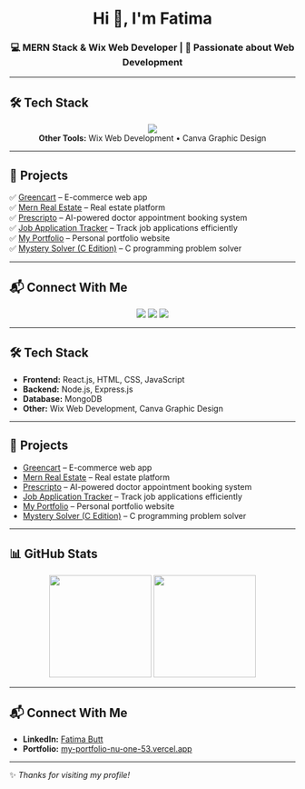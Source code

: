 <h1 align="center">Hi 👋, I'm Fatima</h1>
<h3 align="center">💻 MERN Stack & Wix Web Developer | 🚀 Passionate about Web Development</h3>

---

## 🛠 Tech Stack  
<p align="center">
  <img src="https://skillicons.dev/icons?i=react,nodejs,express,mongodb,html,css,js,github,git,vercel" />
  <br>
  <b>Other Tools:</b> Wix Web Development • Canva Graphic Design
</p>

---

## 📂 Projects  
✅ [Greencart](https://github.com/Fatimabutt786/Greencart) – E-commerce web app  
✅ [Mern Real Estate](https://github.com/Fatimabutt786/Mern-Real-Estate) – Real estate platform  
✅ [Prescripto](https://github.com/Fatimabutt786/Prescripto) – AI-powered doctor appointment booking system  
✅ [Job Application Tracker](https://github.com/Fatimabutt786/Job-Application-Tracker) – Track job applications efficiently  
✅ [My Portfolio](https://my-portfolio-nu-one-53.vercel.app) – Personal portfolio website  
✅ [Mystery Solver (C Edition)](https://github.com/Fatimabutt786/Mystery-Solver-C-Edition) – C programming problem solver  



---

## 📬 Connect With Me  
<p align="center">
  <a href="https://www.linkedin.com/in/fatima-butt-bb31a529b/"><img src="https://img.shields.io/badge/-Fatima%20Butt-blue?style=for-the-badge&logo=Linkedin&logoColor=white"/></a>
  <a href="https://my-portfolio-nu-one-53.vercel.app"><img src="https://img.shields.io/badge/Portfolio-%23FF5722?style=for-the-badge&logo=vercel&logoColor=white"/></a>
  <a href="https://github.com/Fatimabutt786"><img src="https://img.shields.io/badge/GitHub-%23000000?style=for-the-badge&logo=github&logoColor=white"/></a>
</p>

---


## 🛠 **Tech Stack**
- **Frontend:** React.js, HTML, CSS, JavaScript  
- **Backend:** Node.js, Express.js  
- **Database:** MongoDB  
- **Other:** Wix Web Development, Canva Graphic Design  

---

## 📂 **Projects**
- [Greencart](https://github.com/Fatimabutt786/Greencart) – E-commerce web app  
- [Mern Real Estate](https://github.com/Fatimabutt786/Mern-Real-Estate) – Real estate platform  
- [Prescripto](https://github.com/Fatimabutt786/Prescripto) – AI-powered doctor appointment booking system  
- [Job Application Tracker](https://github.com/Fatimabutt786/Job-Application-Tracker) – Track job applications efficiently  
- [My Portfolio](https://my-portfolio-nu-one-53.vercel.app) – Personal portfolio website  
- [Mystery Solver (C Edition)](https://github.com/Fatimabutt786/Mystery-Solver-C-Edition) – C programming problem solver  


---

## 📊 GitHub Stats  

<p align="center">
  <img src="https://github-readme-stats.vercel.app/api?username=Fatimabutt786&show_icons=true&theme=default&hide_border=true" height="180" />
  <img src="https://github-readme-stats.vercel.app/api/top-langs/?username=Fatimabutt786&layout=compact&theme=default&hide_border=true" height="180" />
</p>




---

## 📬 **Connect With Me**
- **LinkedIn:** [Fatima Butt](https://www.linkedin.com/in/fatima-butt-bb31a529b/)  
- **Portfolio:** [my-portfolio-nu-one-53.vercel.app](https://my-portfolio-nu-one-53.vercel.app)  

---

✨ *Thanks for visiting my profile!*  
